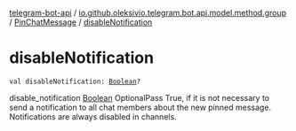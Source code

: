 [telegram-bot-api](../../index.md) / [io.github.oleksivio.telegram.bot.api.model.method.group](../index.md) / [PinChatMessage](index.md) / [disableNotification](./disable-notification.md)

# disableNotification

`val disableNotification: `[`Boolean`](https://kotlinlang.org/api/latest/jvm/stdlib/kotlin/-boolean/index.html)`?`

disable_notification [Boolean](https://kotlinlang.org/api/latest/jvm/stdlib/kotlin/-boolean/index.html) OptionalPass True, if it is not necessary to send a
notification to all chat members about the new pinned message. Notifications are always
disabled in channels.

